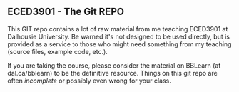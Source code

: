 ECED3901 - The Git REPO
-------------------------------
This GIT repo contains a lot of raw material from me teaching ECED3901 at Dalhousie University.
Be warned it's not designed to be used directly, but is provided as a service to those who might
need something from my teaching (source files, example code, etc.).

If you are taking the course, please consider the material on BBLearn (at dal.ca/bblearn) to be the
definitive resource. Things on this git repo are often *incomplete* or possibly even wrong for your
class.